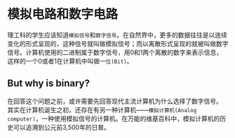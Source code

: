 # 模拟电路和数字电路
理工科的学生应该知道`模拟信号`和`数字信号`。在自然界中，更多的数据往往是以连续变化的形式呈现的，这种信号就叫做模拟信号；而以离散形式呈现的就被叫做数字信号。计算机使用的二进制属于数字信号，用0和1两个离散的数字来表示信息，这样的一个0或者1在计算机中叫做一`位(Bit)`。  
## But why is binary?
在回答这个问题之前，或许需要先回答现代主流计算机为什么选择了数字信号。  
其实在计算机诞生之初，还存在有另一种计算机——`模拟计算机(Analog computer)`，一种使用模拟信号的计算机。在万能的维基百科中，模拟计算机的历史可以追溯到公元前3,500年的日晷。
